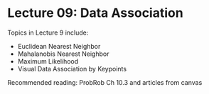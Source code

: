 # Lecture 09: Data Association


Topics in Lecture 9 include:

 * Euclidean Nearest Neighbor
 * Mahalanobis Nearest Neighbor
 * Maximum Likelihood
 * Visual Data Association by Keypoints
 
Recommended reading: ProbRob Ch 10.3 and articles from canvas

